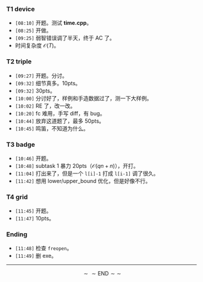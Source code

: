 ### T1 $\textbf{device}$

- $\texttt{[08:10]}$ 开题。测试 $\textbf{time.cpp}$。
- $\texttt{[08:25]}$ 开做。
- $\texttt{[09:25]}$ 弱智错误调了半天，终于 AC 了。
- 时间复杂度 $\mathcal O(T)$。


### T2 $\textbf{triple}$

- $\texttt{[09:27]}$ 开题。分讨。
- $\texttt{[09:32]}$ 细节真多。$\text{10pts}$。
- $\texttt{[09:32]}$ $\text{30pts}$。
- $\texttt{[10:00]}$ 分讨好了，样例和手造数据过了，测一下大样例。
- $\texttt{[10:02]}$ RE 了，改一改。
- $\texttt{[10:20]}$ fc 难用，手写 diff，有 bug。
- $\texttt{[10:44]}$ 放弃这道题了，最多 $\text{50pts}$。
- $\texttt{[10:45]}$ 鸣笛，不知道为什么。


### T3 $\textbf{badge}$

- $\texttt{[10:46]}$ 开题。
- $\texttt{[10:48]}$ subtask 1 暴力 $\text{20pts}$（$\mathcal O(qn+n)$），开打。
- $\texttt{[11:04]}$ 打出来了，但是一个 `l[i]-1` 打成 `l[i-1]` 调了很久。
- $\texttt{[11:42]}$ 想用 lower/upper_bound 优化，但是好像不行。


### T4 $\textbf{grid}$

- $\texttt{[11:45]}$ 开题。
- $\texttt{[11:47]}$ $\text{10pts}$。

### Ending

- $\texttt{[11:48]}$ 检查 `freopen`。
- $\texttt{[11:49]}$ 删 $\textsf{exe}$。

---

$$
\sim\sim\text{END}\sim\sim
$$
